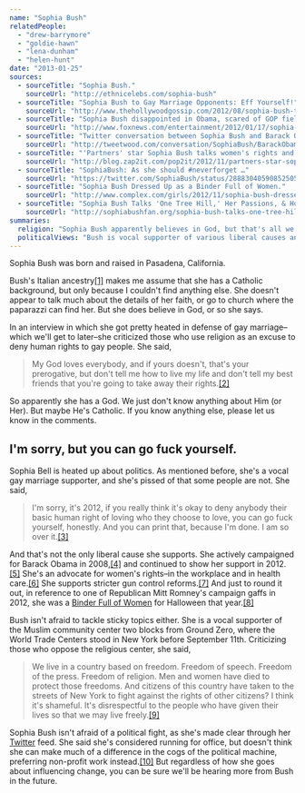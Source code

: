```yaml
---
name: "Sophia Bush"
relatedPeople:
  - "drew-barrymore"
  - "goldie-hawn"
  - "lena-dunham"
  - "helen-hunt"
date: "2013-01-25"
sources:
  - sourceTitle: "Sophia Bush."
    sourceUrl: "http://ethnicelebs.com/sophia-bush"
  - sourceTitle: "Sophia Bush to Gay Marriage Opponents: Eff Yourself!"
    sourceUrl: "http://www.thehollywoodgossip.com/2012/08/sophia-bush-to-gay-marriage-opponents-eff-yourselves/"
  - sourceTitle: "Sophia Bush disappointed in Obama, scared of GOP field."
    sourceUrl: "http://www.foxnews.com/entertainment/2012/01/17/sophia-bush-disappointed-in-obama-scared-gop-field/"
  - sourceTitle: "Twitter conversation between Sophia Bush and Barack Obama."
    sourceUrl: "http://tweetwood.com/conversation/SophiaBush/BarackObama"
  - sourceTitle: "'Partners' star Sophia Bush talks women's rights and healthcare: 'For me, these are non-negotiable issues.'"
    sourceUrl: "http://blog.zap2it.com/pop2it/2012/11/partners-star-sophia-bush-talks-womens-rights-and-healthcare-for-me-these-are-non-negotiable-issues.html"
  - sourceTitle: "SophiaBush: As she should #neverforget …"
    sourceUrl: "https://twitter.com/SophiaBush/status/288830405908525056"
  - sourceTitle: "Sophia Bush Dressed Up as a Binder Full of Women."
    sourceUrl: "http://www.complex.com/girls/2012/11/sophia-bush-dressed-up-as-a-binder-full-of-women"
  - sourceTitle: "Sophia Bush Talks 'One Tree Hill,' Her Passions, & How We Can All Make A Difference!"
    sourceUrl: "http://sophiabushfan.org/sophia-bush-talks-one-tree-hill-her-passions-how-we-can-all-make-a-difference"
summaries:
  religion: "Sophia Bush apparently believes in God, but that's all we have on her religious views."
  politicalViews: "Bush is vocal supporter of various liberal causes and candidates, and she's not afraid of a political fight."
---
```


Sophia Bush was born and raised in Pasadena, California.

Bush's Italian ancestry<a class="source-citation" href="#http%3A%2F%2Fethnicelebs.com%2Fsophia-bush" title="Sophia Bush.">[1]</a> makes me assume that she has a Catholic background, but only because I couldn't find anything else. She doesn't appear to talk much about the details of her faith, or go to church where the paparazzi can find her. But she does believe in God, or so she says.

In an interview in which she got pretty heated in defense of gay marriage–which we'll get to later–she criticized those who use religion as an excuse to deny human rights to gay people. She said,

>My God loves everybody, and if yours doesn't, that's your prerogative, but don't tell me how to live my life and don't tell my best friends that you're going to take away their rights.<a class="source-citation" href="#http%3A%2F%2Fwww.thehollywoodgossip.com%2F2012%2F08%2Fsophia-bush-to-gay-marriage-opponents-eff-yourselves%2F" title="Sophia Bush to Gay Marriage Opponents: Eff Yourself!">[2]</a>

So apparently she has a God. We just don't know anything about Him (or Her). But maybe He's Catholic. If you know anything else, please let us know in the comments.


## I'm sorry, but you can go fuck yourself.

Sophia Bell is heated up about politics. As mentioned before, she's a vocal gay marriage supporter, and she's pissed of that some people are not. She said,

>I'm sorry, it's 2012, if you really think it's okay to deny anybody their basic human right of loving who they choose to love, you can go fuck yourself, honestly. And you can print that, because I'm done. I am so over it.<a class="source-citation" href="#http%3A%2F%2Fwww.thehollywoodgossip.com%2F2012%2F08%2Fsophia-bush-to-gay-marriage-opponents-eff-yourselves%2F" title="Sophia Bush to Gay Marriage Opponents: Eff Yourself!">[3]</a>

And that's not the only liberal cause she supports. She actively campaigned for Barack Obama in 2008,<a class="source-citation" href="#http%3A%2F%2Fwww.foxnews.com%2Fentertainment%2F2012%2F01%2F17%2Fsophia-bush-disappointed-in-obama-scared-gop-field%2F" title="Sophia Bush disappointed in Obama, scared of GOP field.">[4]</a> and continued to show her support in 2012.<a class="source-citation" href="#http%3A%2F%2Ftweetwood.com%2Fconversation%2FSophiaBush%2FBarackObama" title="Twitter conversation between Sophia Bush and Barack Obama.">[5]</a> She's an advocate for women's rights–in the workplace and in health care.<a class="source-citation" href="#http%3A%2F%2Fblog.zap2it.com%2Fpop2it%2F2012%2F11%2Fpartners-star-sophia-bush-talks-womens-rights-and-healthcare-for-me-these-are-non-negotiable-issues.html" title="&apos;Partners&apos; star Sophia Bush talks women&apos;s rights and healthcare: &apos;For me, these are non-negotiable issues.&apos;">[6]</a> She supports stricter gun control reforms.<a class="source-citation" href="#https%3A%2F%2Ftwitter.com%2FSophiaBush%2Fstatus%2F288830405908525056" title="SophiaBush: As she should #neverforget …">[7]</a> And just to round it out, in reference to one of Republican Mitt Romney's campaign gaffs in 2012, she was a [Binder Full of Women](http://en.wikipedia.org/wiki/Binders_full_of_women) for Halloween that year.<a class="source-citation" href="#http%3A%2F%2Fwww.complex.com%2Fgirls%2F2012%2F11%2Fsophia-bush-dressed-up-as-a-binder-full-of-women" title="Sophia Bush Dressed Up as a Binder Full of Women.">[8]</a>

Bush isn't afraid to tackle sticky topics either. She is a vocal supporter of the Muslim community center two blocks from Ground Zero, where the World Trade Centers stood in New York before September 11th. Criticizing those who oppose the religious center, she said,

>We live in a country based on freedom. Freedom of speech. Freedom of the press. Freedom of religion. Men and women have died to protect those freedoms. And citizens of this country have taken to the streets of New York to fight against the rights of other citizens? I think it's shameful. It's disrespectful to the people who have given their lives so that we may live freely.<a class="source-citation" href="#http%3A%2F%2Fsophiabushfan.org%2Fsophia-bush-talks-one-tree-hill-her-passions-how-we-can-all-make-a-difference" title="Sophia Bush Talks &apos;One Tree Hill,&apos; Her Passions, &amp; How We Can All Make A Difference!">[9]</a>

Sophia Bush isn't afraid of a political fight, as she's made clear through her [Twitter](https://twitter.com/SophiaBush) feed. She said she's considered running for office, but doesn't think she can make much of a difference in the cogs of the political machine, preferring non-profit work instead.<a class="source-citation" href="#http%3A%2F%2Fwww.foxnews.com%2Fentertainment%2F2012%2F01%2F17%2Fsophia-bush-disappointed-in-obama-scared-gop-field%2F" title="Sophia Bush disappointed in Obama, scared of GOP field.">[10]</a> But regardless of how she goes about influencing change, you can be sure we'll be hearing more from Bush in the future.